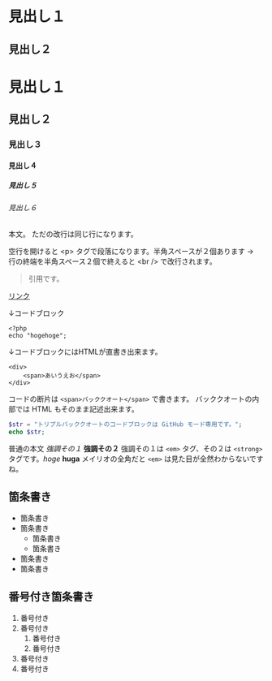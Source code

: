 見出し１
====================

見出し２
--------------------


# 見出し１ #
## 見出し２ ##
### 見出し３ ###
#### 見出し４ ####
##### 見出し５ #####
###### 見出し６ ######

本文。
ただの改行は同じ行になります。

空行を開けると &lt;p&gt; タグで段落になります。半角スペースが２個あります →  
行の終端を半角スペース２個で終えると &lt;br /&gt; で改行されます。

> 引用です。

[リンク](http://google.co.jp)


↓コードブロック

	<?php
	echo "hogehoge";

↓コードブロックにはHTMLが直書き出来ます。
	
	<div>
		<span>あいうえお</span>
	</div>

コードの断片は `<span>バッククオート</span>` で書きます。
バッククオートの内部では HTML もそのまま記述出来ます。

```php
$str = "トリプルバッククオートのコードブロックは GitHub モード専用です。";
echo $str;
```

普通の本文 *強調その１* **強調その２**
強調その１は `<em>` タグ、その２は `<strong>` タグです。*hoge* **huga**
メイリオの全角だと `<em>` は見た目が全然わからないですね。


## 箇条書き ##

- 箇条書き
- 箇条書き
	- 箇条書き
	- 箇条書き
- 箇条書き
- 箇条書き


## 番号付き箇条書き ##

1. 番号付き
2. 番号付き
	1. 番号付き
	2. 番号付き
3. 番号付き
4. 番号付き
























